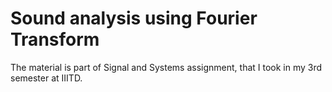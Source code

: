 # Sound analysis using Fourier Transform
The material is part of Signal and Systems assignment, that I took in my 3rd semester at IIITD. 
